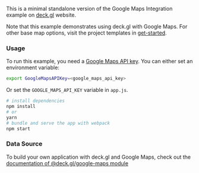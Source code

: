 This is a minimal standalone version of the Google Maps Integration example
on [deck.gl](http://deck.gl) website.

Note that this example demonstrates using deck.gl with Google Maps. For other base map options, visit the project templates in [get-started](/examples/get-started).


### Usage

To run this example, you need a [Google Maps API key](https://developers.google.com/maps/documentation/javascript/get-api-key). You can either set an environment variable:

```bash
export GoogleMapsAPIKey=<google_maps_api_key>
```

Or set the `GOOGLE_MAPS_API_KEY` variable in `app.js`.

```bash
# install dependencies
npm install
# or
yarn
# bundle and serve the app with webpack
npm start
```

### Data Source

To build your own application with deck.gl and Google Maps, check out the [documentation of @deck.gl/google-maps module](../../../docs/api-reference/google-maps/overview.md)
